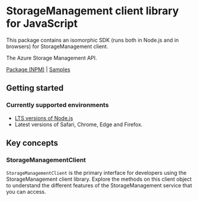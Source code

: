 # StorageManagement client library for JavaScript

This package contains an isomorphic SDK (runs both in Node.js and in browsers) for StorageManagement client.

The Azure Storage Management API.

[Package (NPM)](https://www.npmjs.com/package/storage-resource-manager) |
[Samples](https://github.com/Azure-Samples/azure-samples-js-management)

## Getting started

### Currently supported environments

- [LTS versions of Node.js](https://nodejs.org/about/releases/)
- Latest versions of Safari, Chrome, Edge and Firefox.




## Key concepts

### StorageManagementClient

`StorageManagementClient` is the primary interface for developers using the StorageManagement client library. Explore the methods on this client object to understand the different features of the StorageManagement service that you can access.

